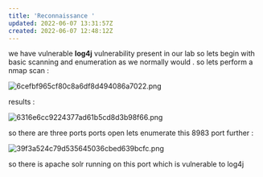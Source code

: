 ```yaml
---
title: 'Reconnaissance '
updated: 2022-06-07 13:31:57Z
created: 2022-06-07 12:48:12Z
---
```


we have vulnerable **log4j** vulnerability present in our lab so lets begin with basic scanning and enumeration as we normally would .
so lets perform a nmap scan :

![6cefbf965cf80c8a6df8d494086a7022.png](../_resources/6cefbf965cf80c8a6df8d494086a7022.png)

results : 

![6316e6cc9224377ad61b5cd8d3b98f66.png](../_resources/6316e6cc9224377ad61b5cd8d3b98f66.png)

so there are three ports ports open lets enumerate this 8983 port further : 

![39f3a524c79d535645036cbed639bcfc.png](../_resources/39f3a524c79d535645036cbed639bcfc.png)

so there is apache solr running on this port which is vulnerable to log4j